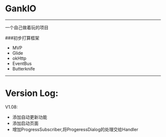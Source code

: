 # GankIO
-----
一个自己做着玩的项目

###初步打算框架
* MVP
* Glide
* okHttp
* EventBus
* Butterknife

------
# Version Log:

V1.08:

* 添加自动更新功能
* 添加启动页面
* 增加ProgressSubscriber,将ProgeressDialog的处理交给Handler


